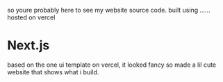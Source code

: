 so youre probably here to see my website source code. built using ...... hosted on vercel
# Next.js
based on the one ui template on vercel, it looked fancy so made a lil cute website that shows what i build.
